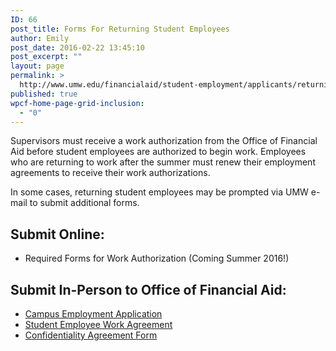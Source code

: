 ```yaml
---
ID: 66
post_title: Forms For Returning Student Employees
author: Emily
post_date: 2016-02-22 13:45:10
post_excerpt: ""
layout: page
permalink: >
  http://www.umw.edu/financialaid/student-employment/applicants/returning-student-employees/
published: true
wpcf-home-page-grid-inclusion:
  - "0"
---
```

Supervisors must receive a work authorization from the Office of Financial Aid before student employees are authorized to begin work. Employees who are returning to work after the summer must renew their employment agreements to receive their work authorizations.

In some cases, returning student employees may be prompted via UMW e-mail to submit additional forms.
<h2>Submit Online:</h2>
<ul>
	<li>Required Forms for Work Authorization (Coming Summer 2016!)</li>
</ul>
<h2>Submit In-Person to Office of Financial Aid:</h2>
<ul>
	<li><a href="http://www.umw.edu/financialaid/wp-content/uploads/sites/31/2016/02/CampusEmploymentApplication.pdf" rel="">Campus Employment Application</a></li>
	<li><a href="http://www.umw.edu/financialaid/wp-content/uploads/sites/31/2016/02/Work-Agreement.pdf" rel="">Student Employee Work Agreement</a></li>
	<li><a href="http://www.umw.edu/financialaid/wp-content/uploads/sites/31/2016/02/Confidentiality-Agreement.pdf" rel="">Confidentiality Agreement Form</a></li>
</ul>